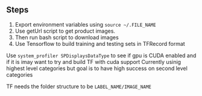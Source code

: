 Steps
-------
1. Export environment variables using ```source ~/.FILE_NAME```
1. Use getUrl script to get product images.
1. Then run bash script to download images
1. Use Tensorflow to build training and testing sets in TFRecord format

Use ```system_profiler SPDisplaysDataType``` to see if gpu is CUDA enabled and if it is imay want to try and build TF with cuda support
Currently usinig highest level categories but goal is to have high success on second level categories

TF needs the folder structure to be ```LABEL_NAME/IMAGE_NAME```

